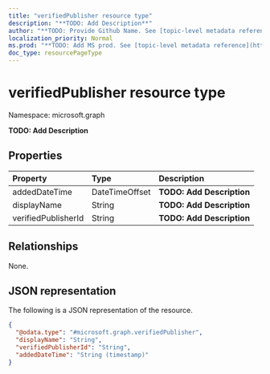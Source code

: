 ```yaml
---
title: "verifiedPublisher resource type"
description: "**TODO: Add Description**"
author: "**TODO: Provide Github Name. See [topic-level metadata reference](https://msgo.azurewebsites.net/add/document/guidelines/metadata.html#topic-level-metadata)**"
localization_priority: Normal
ms.prod: "**TODO: Add MS prod. See [topic-level metadata reference](https://msgo.azurewebsites.net/add/document/guidelines/metadata.html#topic-level-metadata)**"
doc_type: resourcePageType
---
```


# verifiedPublisher resource type

Namespace: microsoft.graph



**TODO: Add Description**

## Properties
|Property|Type|Description|
|:---|:---|:---|
|addedDateTime|DateTimeOffset|**TODO: Add Description**|
|displayName|String|**TODO: Add Description**|
|verifiedPublisherId|String|**TODO: Add Description**|

## Relationships
None.

## JSON representation
The following is a JSON representation of the resource.
<!-- {
  "blockType": "resource",
  "@odata.type": "microsoft.graph.verifiedPublisher"
}
-->
``` json
{
  "@odata.type": "#microsoft.graph.verifiedPublisher",
  "displayName": "String",
  "verifiedPublisherId": "String",
  "addedDateTime": "String (timestamp)"
}
```

